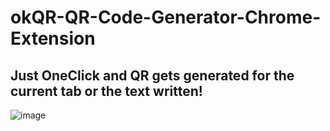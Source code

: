 # okQR-QR-Code-Generator-Chrome-Extension
## Just OneClick and QR gets generated for the current tab or the text written!

![image](https://user-images.githubusercontent.com/81856196/196235321-e7957ac2-1d44-4d11-a3ca-c73a4cd757af.png)
